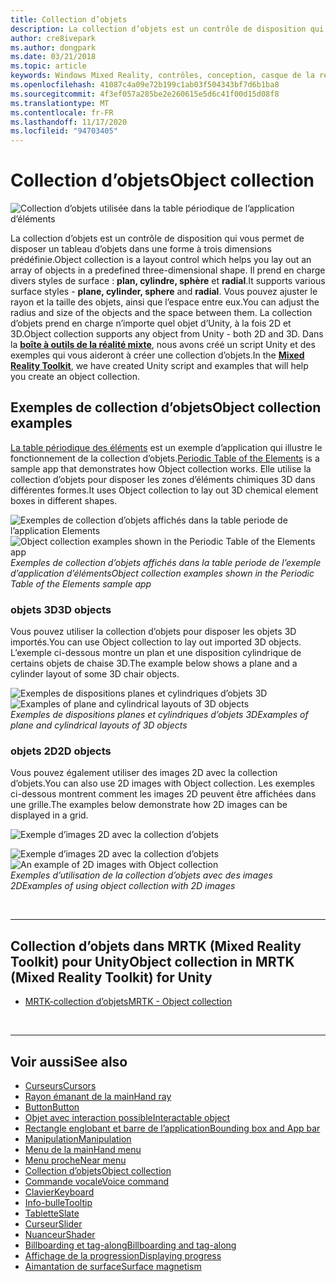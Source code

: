 ```yaml
---
title: Collection d’objets
description: La collection d’objets est un contrôle de disposition qui vous permet de disposer un tableau d’objets dans une forme à trois dimensions prédéfinie.
author: cre8ivepark
ms.author: dongpark
ms.date: 03/21/2018
ms.topic: article
keywords: Windows Mixed Reality, contrôles, conception, casque de la réalité mixte, casque Windows Mixed realisation, casque de réalité virtuelle, HoloLens, collection d’objets, 2D, 3D, MRTK, kit de pratiques de réalité mixte
ms.openlocfilehash: 41087c4a09e72b199c1ab03f504343bf7d6b1ba8
ms.sourcegitcommit: 4f3ef057a285be2e260615e5d6c41f00d15d08f8
ms.translationtype: MT
ms.contentlocale: fr-FR
ms.lasthandoff: 11/17/2020
ms.locfileid: "94703405"
---
```

# <a name="object-collection"></a><span data-ttu-id="83f52-104">Collection d’objets</span><span class="sxs-lookup"><span data-stu-id="83f52-104">Object collection</span></span>

![Collection d’objets utilisée dans la table périodique de l’application d’éléments](images/UX_Hero_ObjectCollection.jpg)<br>


<span data-ttu-id="83f52-106">La collection d’objets est un contrôle de disposition qui vous permet de disposer un tableau d’objets dans une forme à trois dimensions prédéfinie.</span><span class="sxs-lookup"><span data-stu-id="83f52-106">Object collection is a layout control which helps you lay out an array of objects in a predefined three-dimensional shape.</span></span> <span data-ttu-id="83f52-107">Il prend en charge divers styles de surface : **plan, cylindre, sphère** et **radial**.</span><span class="sxs-lookup"><span data-stu-id="83f52-107">It supports various surface styles - **plane, cylinder, sphere** and **radial**.</span></span> <span data-ttu-id="83f52-108">Vous pouvez ajuster le rayon et la taille des objets, ainsi que l’espace entre eux.</span><span class="sxs-lookup"><span data-stu-id="83f52-108">You can adjust the radius and size of the objects and the space between them.</span></span> <span data-ttu-id="83f52-109">La collection d’objets prend en charge n’importe quel objet d’Unity, à la fois 2D et 3D.</span><span class="sxs-lookup"><span data-stu-id="83f52-109">Object collection supports any object from Unity - both 2D and 3D.</span></span> <span data-ttu-id="83f52-110">Dans la **[boîte à outils de la réalité mixte](https://microsoft.github.io/MixedRealityToolkit-Unity/Documentation/README_ObjectCollection.html)**, nous avons créé un script Unity et des exemples qui vous aideront à créer une collection d’objets.</span><span class="sxs-lookup"><span data-stu-id="83f52-110">In the **[Mixed Reality Toolkit](https://microsoft.github.io/MixedRealityToolkit-Unity/Documentation/README_ObjectCollection.html)**, we have created Unity script and examples that will help you create an object collection.</span></span>


## <a name="object-collection-examples"></a><span data-ttu-id="83f52-111">Exemples de collection d’objets</span><span class="sxs-lookup"><span data-stu-id="83f52-111">Object collection examples</span></span>

<span data-ttu-id="83f52-112">[La table périodique des éléments](../develop/unity/periodic-table-of-the-elements.md) est un exemple d’application qui illustre le fonctionnement de la collection d’objets.</span><span class="sxs-lookup"><span data-stu-id="83f52-112">[Periodic Table of the Elements](../develop/unity/periodic-table-of-the-elements.md) is a sample app that demonstrates how Object collection works.</span></span> <span data-ttu-id="83f52-113">Elle utilise la collection d’objets pour disposer les zones d’éléments chimiques 3D dans différentes formes.</span><span class="sxs-lookup"><span data-stu-id="83f52-113">It uses Object collection to lay out 3D chemical element boxes in different shapes.</span></span>

<span data-ttu-id="83f52-114">![Exemples de collection d’objets affichés dans la table periode de l’application Elements](images/periodictable-collections-1000px.jpg)</span><span class="sxs-lookup"><span data-stu-id="83f52-114">![Object collection examples shown in the Periodic Table of the Elements app](images/periodictable-collections-1000px.jpg)</span></span><br>
<span data-ttu-id="83f52-115">*Exemples de collection d’objets affichés dans la table periode de l’exemple d’application d’éléments*</span><span class="sxs-lookup"><span data-stu-id="83f52-115">*Object collection examples shown in the Periodic Table of the Elements sample app*</span></span>

### <a name="3d-objects"></a><span data-ttu-id="83f52-116">objets 3D</span><span class="sxs-lookup"><span data-stu-id="83f52-116">3D objects</span></span>

<span data-ttu-id="83f52-117">Vous pouvez utiliser la collection d’objets pour disposer les objets 3D importés.</span><span class="sxs-lookup"><span data-stu-id="83f52-117">You can use Object collection to lay out imported 3D objects.</span></span> <span data-ttu-id="83f52-118">L’exemple ci-dessous montre un plan et une disposition cylindrique de certains objets de chaise 3D.</span><span class="sxs-lookup"><span data-stu-id="83f52-118">The example below shows a plane and a cylinder layout of some 3D chair objects.</span></span>

<span data-ttu-id="83f52-119">![Exemples de dispositions planes et cylindriques d’objets 3D](images/objectcollection-3dobjects-1000px.jpg)</span><span class="sxs-lookup"><span data-stu-id="83f52-119">![Examples of plane and cylindrical layouts of 3D objects](images/objectcollection-3dobjects-1000px.jpg)</span></span><br>
<span data-ttu-id="83f52-120">*Exemples de dispositions planes et cylindriques d’objets 3D*</span><span class="sxs-lookup"><span data-stu-id="83f52-120">*Examples of plane and cylindrical layouts of 3D objects*</span></span>

### <a name="2d-objects"></a><span data-ttu-id="83f52-121">objets 2D</span><span class="sxs-lookup"><span data-stu-id="83f52-121">2D objects</span></span>

<span data-ttu-id="83f52-122">Vous pouvez également utiliser des images 2D avec la collection d’objets.</span><span class="sxs-lookup"><span data-stu-id="83f52-122">You can also use 2D images with Object collection.</span></span> <span data-ttu-id="83f52-123">Les exemples ci-dessous montrent comment les images 2D peuvent être affichées dans une grille.</span><span class="sxs-lookup"><span data-stu-id="83f52-123">The examples below demonstrate how 2D images can be displayed in a grid.</span></span>

![Exemple d’images 2D avec la collection d’objets](images/940px-layout-3dobjects-3.jpg)

<span data-ttu-id="83f52-125">![Exemple d’images 2D avec la collection d’objets](images/940px-layout-2dimages.jpg)</span><span class="sxs-lookup"><span data-stu-id="83f52-125">![An example of 2D images with Object collection](images/940px-layout-2dimages.jpg)</span></span><br>
<span data-ttu-id="83f52-126">*Exemples d’utilisation de la collection d’objets avec des images 2D*</span><span class="sxs-lookup"><span data-stu-id="83f52-126">*Examples of using object collection with 2D images*</span></span>

<br>

---

## <a name="object-collection-in-mrtk-mixed-reality-toolkit-for-unity"></a><span data-ttu-id="83f52-127">Collection d’objets dans MRTK (Mixed Reality Toolkit) pour Unity</span><span class="sxs-lookup"><span data-stu-id="83f52-127">Object collection in MRTK (Mixed Reality Toolkit) for Unity</span></span>

* [<span data-ttu-id="83f52-128">MRTK-collection d’objets</span><span class="sxs-lookup"><span data-stu-id="83f52-128">MRTK - Object collection</span></span>](https://microsoft.github.io/MixedRealityToolkit-Unity/Documentation/README_ObjectCollection.html)


<br>

---


## <a name="see-also"></a><span data-ttu-id="83f52-129">Voir aussi</span><span class="sxs-lookup"><span data-stu-id="83f52-129">See also</span></span>

* [<span data-ttu-id="83f52-130">Curseurs</span><span class="sxs-lookup"><span data-stu-id="83f52-130">Cursors</span></span>](cursors.md)
* [<span data-ttu-id="83f52-131">Rayon émanant de la main</span><span class="sxs-lookup"><span data-stu-id="83f52-131">Hand ray</span></span>](point-and-commit.md)
* [<span data-ttu-id="83f52-132">Button</span><span class="sxs-lookup"><span data-stu-id="83f52-132">Button</span></span>](button.md)
* [<span data-ttu-id="83f52-133">Objet avec interaction possible</span><span class="sxs-lookup"><span data-stu-id="83f52-133">Interactable object</span></span>](interactable-object.md)
* [<span data-ttu-id="83f52-134">Rectangle englobant et barre de l’application</span><span class="sxs-lookup"><span data-stu-id="83f52-134">Bounding box and App bar</span></span>](app-bar-and-bounding-box.md)
* [<span data-ttu-id="83f52-135">Manipulation</span><span class="sxs-lookup"><span data-stu-id="83f52-135">Manipulation</span></span>](direct-manipulation.md)
* [<span data-ttu-id="83f52-136">Menu de la main</span><span class="sxs-lookup"><span data-stu-id="83f52-136">Hand menu</span></span>](hand-menu.md)
* [<span data-ttu-id="83f52-137">Menu proche</span><span class="sxs-lookup"><span data-stu-id="83f52-137">Near menu</span></span>](near-menu.md)
* [<span data-ttu-id="83f52-138">Collection d’objets</span><span class="sxs-lookup"><span data-stu-id="83f52-138">Object collection</span></span>](object-collection.md)
* [<span data-ttu-id="83f52-139">Commande vocale</span><span class="sxs-lookup"><span data-stu-id="83f52-139">Voice command</span></span>](voice-input.md)
* [<span data-ttu-id="83f52-140">Clavier</span><span class="sxs-lookup"><span data-stu-id="83f52-140">Keyboard</span></span>](keyboard.md)
* [<span data-ttu-id="83f52-141">Info-bulle</span><span class="sxs-lookup"><span data-stu-id="83f52-141">Tooltip</span></span>](tooltip.md)
* [<span data-ttu-id="83f52-142">Tablette</span><span class="sxs-lookup"><span data-stu-id="83f52-142">Slate</span></span>](slate.md)
* [<span data-ttu-id="83f52-143">Curseur</span><span class="sxs-lookup"><span data-stu-id="83f52-143">Slider</span></span>](slider.md)
* [<span data-ttu-id="83f52-144">Nuanceur</span><span class="sxs-lookup"><span data-stu-id="83f52-144">Shader</span></span>](shader.md)
* [<span data-ttu-id="83f52-145">Billboarding et tag-along</span><span class="sxs-lookup"><span data-stu-id="83f52-145">Billboarding and tag-along</span></span>](billboarding-and-tag-along.md)
* [<span data-ttu-id="83f52-146">Affichage de la progression</span><span class="sxs-lookup"><span data-stu-id="83f52-146">Displaying progress</span></span>](progress.md)
* [<span data-ttu-id="83f52-147">Aimantation de surface</span><span class="sxs-lookup"><span data-stu-id="83f52-147">Surface magnetism</span></span>](surface-magnetism.md)
